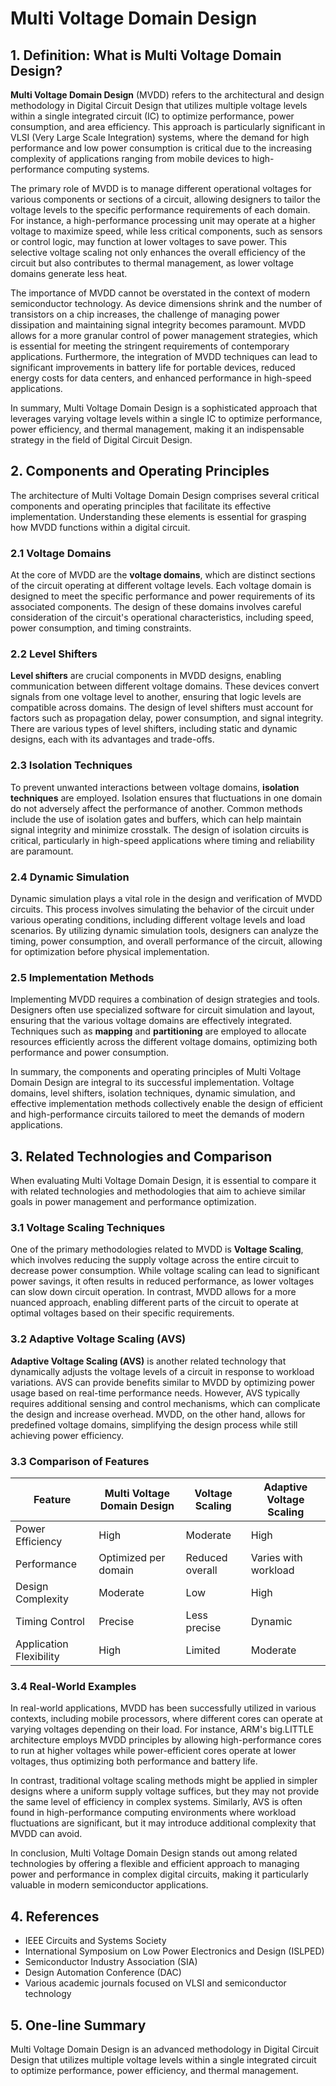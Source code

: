 # Multi Voltage Domain Design

## 1. Definition: What is **Multi Voltage Domain Design**?

**Multi Voltage Domain Design** (MVDD) refers to the architectural and design methodology in Digital Circuit Design that utilizes multiple voltage levels within a single integrated circuit (IC) to optimize performance, power consumption, and area efficiency. This approach is particularly significant in VLSI (Very Large Scale Integration) systems, where the demand for high performance and low power consumption is critical due to the increasing complexity of applications ranging from mobile devices to high-performance computing systems.

The primary role of MVDD is to manage different operational voltages for various components or sections of a circuit, allowing designers to tailor the voltage levels to the specific performance requirements of each domain. For instance, a high-performance processing unit may operate at a higher voltage to maximize speed, while less critical components, such as sensors or control logic, may function at lower voltages to save power. This selective voltage scaling not only enhances the overall efficiency of the circuit but also contributes to thermal management, as lower voltage domains generate less heat.

The importance of MVDD cannot be overstated in the context of modern semiconductor technology. As device dimensions shrink and the number of transistors on a chip increases, the challenge of managing power dissipation and maintaining signal integrity becomes paramount. MVDD allows for a more granular control of power management strategies, which is essential for meeting the stringent requirements of contemporary applications. Furthermore, the integration of MVDD techniques can lead to significant improvements in battery life for portable devices, reduced energy costs for data centers, and enhanced performance in high-speed applications.

In summary, Multi Voltage Domain Design is a sophisticated approach that leverages varying voltage levels within a single IC to optimize performance, power efficiency, and thermal management, making it an indispensable strategy in the field of Digital Circuit Design.

## 2. Components and Operating Principles

The architecture of Multi Voltage Domain Design comprises several critical components and operating principles that facilitate its effective implementation. Understanding these elements is essential for grasping how MVDD functions within a digital circuit.

### 2.1 Voltage Domains

At the core of MVDD are the **voltage domains**, which are distinct sections of the circuit operating at different voltage levels. Each voltage domain is designed to meet the specific performance and power requirements of its associated components. The design of these domains involves careful consideration of the circuit's operational characteristics, including speed, power consumption, and timing constraints.

### 2.2 Level Shifters

**Level shifters** are crucial components in MVDD designs, enabling communication between different voltage domains. These devices convert signals from one voltage level to another, ensuring that logic levels are compatible across domains. The design of level shifters must account for factors such as propagation delay, power consumption, and signal integrity. There are various types of level shifters, including static and dynamic designs, each with its advantages and trade-offs.

### 2.3 Isolation Techniques

To prevent unwanted interactions between voltage domains, **isolation techniques** are employed. Isolation ensures that fluctuations in one domain do not adversely affect the performance of another. Common methods include the use of isolation gates and buffers, which can help maintain signal integrity and minimize crosstalk. The design of isolation circuits is critical, particularly in high-speed applications where timing and reliability are paramount.

### 2.4 Dynamic Simulation

Dynamic simulation plays a vital role in the design and verification of MVDD circuits. This process involves simulating the behavior of the circuit under various operating conditions, including different voltage levels and load scenarios. By utilizing dynamic simulation tools, designers can analyze the timing, power consumption, and overall performance of the circuit, allowing for optimization before physical implementation.

### 2.5 Implementation Methods

Implementing MVDD requires a combination of design strategies and tools. Designers often use specialized software for circuit simulation and layout, ensuring that the various voltage domains are effectively integrated. Techniques such as **mapping** and **partitioning** are employed to allocate resources efficiently across the different voltage domains, optimizing both performance and power consumption.

In summary, the components and operating principles of Multi Voltage Domain Design are integral to its successful implementation. Voltage domains, level shifters, isolation techniques, dynamic simulation, and effective implementation methods collectively enable the design of efficient and high-performance circuits tailored to meet the demands of modern applications.

## 3. Related Technologies and Comparison

When evaluating Multi Voltage Domain Design, it is essential to compare it with related technologies and methodologies that aim to achieve similar goals in power management and performance optimization.

### 3.1 Voltage Scaling Techniques

One of the primary methodologies related to MVDD is **Voltage Scaling**, which involves reducing the supply voltage across the entire circuit to decrease power consumption. While voltage scaling can lead to significant power savings, it often results in reduced performance, as lower voltages can slow down circuit operation. In contrast, MVDD allows for a more nuanced approach, enabling different parts of the circuit to operate at optimal voltages based on their specific requirements.

### 3.2 Adaptive Voltage Scaling (AVS)

**Adaptive Voltage Scaling (AVS)** is another related technology that dynamically adjusts the voltage levels of a circuit in response to workload variations. AVS can provide benefits similar to MVDD by optimizing power usage based on real-time performance needs. However, AVS typically requires additional sensing and control mechanisms, which can complicate the design and increase overhead. MVDD, on the other hand, allows for predefined voltage domains, simplifying the design process while still achieving power efficiency.

### 3.3 Comparison of Features

| Feature                      | Multi Voltage Domain Design | Voltage Scaling            | Adaptive Voltage Scaling   |
|------------------------------|-----------------------------|----------------------------|----------------------------|
| Power Efficiency              | High                        | Moderate                   | High                       |
| Performance                   | Optimized per domain        | Reduced overall             | Varies with workload       |
| Design Complexity             | Moderate                    | Low                        | High                       |
| Timing Control                | Precise                     | Less precise               | Dynamic                     |
| Application Flexibility       | High                        | Limited                    | Moderate                   |

### 3.4 Real-World Examples

In real-world applications, MVDD has been successfully utilized in various contexts, including mobile processors, where different cores can operate at varying voltages depending on their load. For instance, ARM's big.LITTLE architecture employs MVDD principles by allowing high-performance cores to run at higher voltages while power-efficient cores operate at lower voltages, thus optimizing both performance and battery life.

In contrast, traditional voltage scaling methods might be applied in simpler designs where a uniform supply voltage suffices, but they may not provide the same level of efficiency in complex systems. Similarly, AVS is often found in high-performance computing environments where workload fluctuations are significant, but it may introduce additional complexity that MVDD can avoid.

In conclusion, Multi Voltage Domain Design stands out among related technologies by offering a flexible and efficient approach to managing power and performance in complex digital circuits, making it particularly valuable in modern semiconductor applications.

## 4. References

- IEEE Circuits and Systems Society
- International Symposium on Low Power Electronics and Design (ISLPED)
- Semiconductor Industry Association (SIA)
- Design Automation Conference (DAC)
- Various academic journals focused on VLSI and semiconductor technology

## 5. One-line Summary

Multi Voltage Domain Design is an advanced methodology in Digital Circuit Design that utilizes multiple voltage levels within a single integrated circuit to optimize performance, power efficiency, and thermal management.